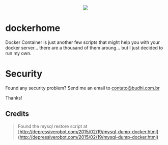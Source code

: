 <p align="center">

  <img src="https://upload.wikimedia.org/wikipedia/commons/7/79/Docker_(container_engine)_logo.png">

</p>

# dockerhome

Docker Container is just another few scripts that might help you with your docker server... there are a thousand of them aroung... but I just decided to run my own.


# Security

Found any security problem? Send me an email to contato@budhi.com.br

Thanks!

## Credits

> Found the mysql restore script at [http://depressiverobot.com/2015/02/19/mysql-dump-docker.html](http://depressiverobot.com/2015/02/19/mysql-dump-docker.html)
